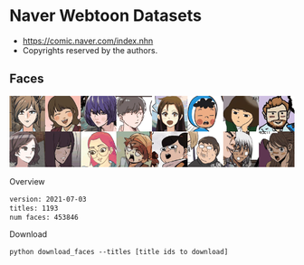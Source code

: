 # Naver Webtoon Datasets

* https://comic.naver.com/index.nhn
* Copyrights reserved by the authors.

## Faces

![sample](./samples/faces.gif)


Overview
```
version: 2021-07-03
titles: 1193
num faces: 453846
```

Download
```
python download_faces --titles [title ids to download]
```
